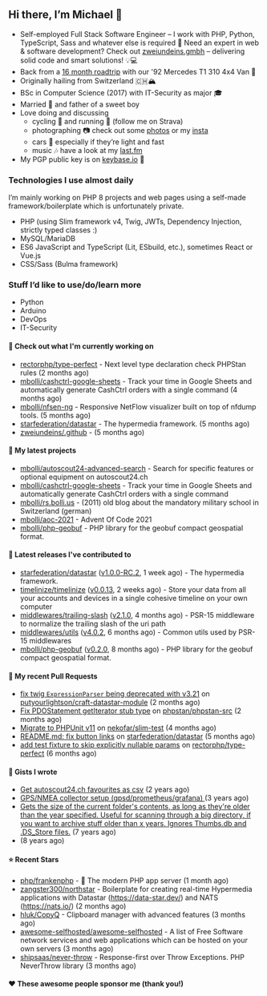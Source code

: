 ## Hi there, I’m Michael 👋

- Self-employed Full Stack Software Engineer – I work with PHP, Python, TypeScript, Sass and whatever else is required
  🚀 Need an expert in web & software development? Check out [zweiundeins.gmbh](https://zweiundeins.gmbh) – delivering solid code and smart solutions! 💡💻
- Back from a [16 month roadtrip](https://unterwegs.2und1.ch) with our '92 Mercedes T1 310 4x4 Van 🚒
- Originally hailing from Switzerland 🇨🇭🏔
- BSc in Computer Science (2017) with IT-Security as major 🎓
- Married 💍 and father of a sweet boy
- Love doing and discussing
  - cycling 🚴 and running 🏃 (follow me on Strava)
  - photographing 📷 check out some [photos](https://bolli.us) or my [insta](https://instagram.com/michaelbolli)
  - cars 🚗 especially if they’re light and fast
  - music 🎶 have a look at my [last.fm](https://last.fm/user/bolley)
- My PGP public key is on [keybase.io](https://keybase.io/mbolli) 🔑

### Technologies I use almost daily
I’m mainly working on PHP 8 projects and web pages using a self-made framework/boilerplate which is unfortunately private.
- PHP (using Slim framework v4, Twig, JWTs, Dependency Injection, strictly typed classes :)
- MySQL/MariaDB
- ES6 JavaScript and TypeScript (Lit, ESbuild, etc.), sometimes React or Vue.js
- CSS/Sass (Bulma framework)

### Stuff I’d like to use/do/learn more
- Python
- Arduino
- DevOps
- IT-Security

#### 👷 Check out what I'm currently working on

- [rectorphp/type-perfect](https://github.com/rectorphp/type-perfect) - Next level type declaration check PHPStan rules (2 months ago)
- [mbolli/cashctrl-google-sheets](https://github.com/mbolli/cashctrl-google-sheets) - Track your time in Google Sheets and automatically generate CashCtrl orders with a single command (4 months ago)
- [mbolli/nfsen-ng](https://github.com/mbolli/nfsen-ng) - Responsive NetFlow visualizer built on top of nfdump tools. (5 months ago)
- [starfederation/datastar](https://github.com/starfederation/datastar) - The hypermedia framework. (5 months ago)
- [zweiundeins/.github](https://github.com/zweiundeins/.github) -  (5 months ago)

#### 🌱 My latest projects

- [mbolli/autoscout24-advanced-search](https://github.com/mbolli/autoscout24-advanced-search) - Search for specific features or optional equipment on autoscout24.ch
- [mbolli/cashctrl-google-sheets](https://github.com/mbolli/cashctrl-google-sheets) - Track your time in Google Sheets and automatically generate CashCtrl orders with a single command
- [mbolli/rs.bolli.us](https://github.com/mbolli/rs.bolli.us) - (2011) old blog about the mandatory military school in Switzerland (german)
- [mbolli/aoc-2021](https://github.com/mbolli/aoc-2021) - Advent Of Code 2021
- [mbolli/php-geobuf](https://github.com/mbolli/php-geobuf) - PHP library for the geobuf compact geospatial format.

#### 🔭 Latest releases I've contributed to

- [starfederation/datastar](https://github.com/starfederation/datastar) ([v1.0.0-RC.2](https://github.com/starfederation/datastar/releases/tag/v1.0.0-RC.2), 1 week ago) - The hypermedia framework.
- [timelinize/timelinize](https://github.com/timelinize/timelinize) ([v0.0.13](https://github.com/timelinize/timelinize/releases/tag/v0.0.13), 2 weeks ago) - Store your data from all your accounts and devices in a single cohesive timeline on your own computer
- [middlewares/trailing-slash](https://github.com/middlewares/trailing-slash) ([v2.1.0](https://github.com/middlewares/trailing-slash/releases/tag/v2.1.0), 4 months ago) - PSR-15 middleware to normalize the trailing slash of the uri path
- [middlewares/utils](https://github.com/middlewares/utils) ([v4.0.2](https://github.com/middlewares/utils/releases/tag/v4.0.2), 6 months ago) - Common utils used by PSR-15 middlewares
- [mbolli/php-geobuf](https://github.com/mbolli/php-geobuf) ([v0.2.0](https://github.com/mbolli/php-geobuf/releases/tag/v0.2.0), 8 months ago) - PHP library for the geobuf compact geospatial format.

#### 🔨 My recent Pull Requests

- [fix twig `ExpressionParser` being deprecated with v3.21](https://github.com/putyourlightson/craft-datastar-module/pull/5) on [putyourlightson/craft-datastar-module](https://github.com/putyourlightson/craft-datastar-module) (2 months ago)
- [Fix PDOStatement getIterator stub type](https://github.com/phpstan/phpstan-src/pull/3974) on [phpstan/phpstan-src](https://github.com/phpstan/phpstan-src) (2 months ago)
- [Migrate to PHPUnit v11](https://github.com/nekofar/slim-test/pull/172) on [nekofar/slim-test](https://github.com/nekofar/slim-test) (4 months ago)
- [README.md: fix button links](https://github.com/starfederation/datastar/pull/652) on [starfederation/datastar](https://github.com/starfederation/datastar) (5 months ago)
- [add test fixture to skip explicitly nullable params](https://github.com/rectorphp/type-perfect/pull/56) on [rectorphp/type-perfect](https://github.com/rectorphp/type-perfect) (6 months ago)

#### 📓 Gists I wrote

- [Get autoscout24.ch favourites as csv](https://gist.github.com/cadfa79fd026e205b8b05716068ff19c) (2 years ago)
- [GPS/NMEA collector setup (gpsd/prometheus/grafana) ](https://gist.github.com/fba44156cf668940e325f98cb62483f7) (3 years ago)
- [Gets the size of the current folder&#39;s contents, as long as they&#39;re older than the year specified. Useful for scanning through a big directory, if you want to archive stuff older than x years. Ignores Thumbs.db and .DS_Store files.](https://gist.github.com/8ba3def57706c654187379796af735a6) (7 years ago)
- [](https://gist.github.com/92d2f67475453c77eed2b3a35ec42904) (8 years ago)

#### ⭐ Recent Stars

- [php/frankenphp](https://github.com/php/frankenphp) - 🧟 The modern PHP app server (1 month ago)
- [zangster300/northstar](https://github.com/zangster300/northstar) - Boilerplate for creating real-time Hypermedia applications with Datastar (https://data-star.dev/) and NATS (https://nats.io/) (2 months ago)
- [hluk/CopyQ](https://github.com/hluk/CopyQ) - Clipboard manager with advanced features (3 months ago)
- [awesome-selfhosted/awesome-selfhosted](https://github.com/awesome-selfhosted/awesome-selfhosted) - A list of Free Software network services and web applications which can be hosted on your own servers (3 months ago)
- [shipsaas/never-throw](https://github.com/shipsaas/never-throw) - Response-first over Throw Exceptions. PHP NeverThrow library (3 months ago)

#### ❤️ These awesome people sponsor me (thank you!)

